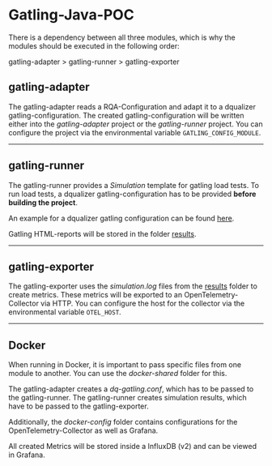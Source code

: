 Gatling-Java-POC
=============================================

There is a dependency between all three modules, which is why the modules should be executed in the following order:

gatling-adapter > gatling-runner > gatling-exporter

## gatling-adapter

The gatling-adapter reads a RQA-Configuration and adapt it to a dqualizer gatling-configuration.
The created gatling-configuration will be written either into the _gatling-adapter_ project or the _gatling-runner_ project.
You can configure the project via the environmental variable `GATLING_CONFIG_MODULE`.

---
## gatling-runner

The gatling-runner provides a _Simulation_ template for gatling load tests. 
To run load tests, a dqualizer gatling-configuration has to be provided **before building the project**. 

An example for a dqualizer gatling configuration can be found [here](gatling-runner/src/gatling/resources/poc/gatling-example.conf).

Gatling HTML-reports will be stored in the folder [results](results).

---
## gatling-exporter

The gatling-exporter uses the _simulation.log_ files from the [results](results) folder to create metrics.
These metrics will be exported to an OpenTelemetry-Collector via HTTP.
You can configure the host for the collector via the environmental variable `OTEL_HOST`.

---
## Docker

When running in Docker, it is important to pass specific files from one module to another.
You can use the _docker-shared_ folder for this.

The gatling-adapter creates a _dq-gatling.conf_, which has to be passed to the gatling-runner.
The gatling-runner creates simulation results, which have to be passed to the gatling-exporter.

Additionally, the _docker-config_ folder contains configurations for the OpenTelemetry-Collector as well as Grafana.

All created Metrics will be stored inside a InfluxDB (v2) and can be viewed in Grafana.
